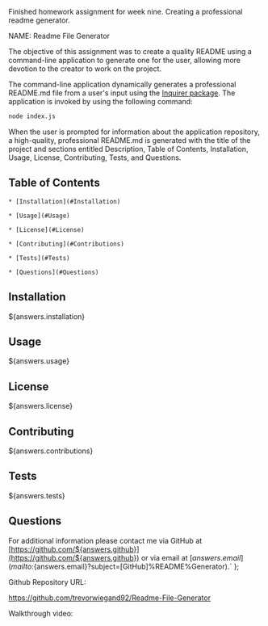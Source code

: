 Finished homework assignment for week nine. Creating a professional readme generator.

NAME: Readme File Generator

The objective of this assignment was to create a quality README using a command-line application to generate one for the user, allowing more devotion to the creator to work on the project. 

The command-line application dynamically generates a professional README.md file from a user's input using the [Inquirer package](https://www.npmjs.com/package/inquirer). The application is invoked by using the following command:

```bash
node index.js
```

When the user is prompted for information about the application repository, a high-quality, professional README.md is generated with the title of the project and sections entitled Description, Table of Contents, Installation, Usage, License, Contributing, Tests, and Questions.

## Table of Contents

    * [Installation](#Installation)

    * [Usage](#Usage)

    * [License](#License)

    * [Contributing](#Contributions)
    
    * [Tests](#Tests)
    
    * [Questions](#Questions)

## Installation
${answers.installation}

## Usage
${answers.usage}

## License
${answers.license}

## Contributing
${answers.contributions}

## Tests
${answers.tests}

## Questions
For additional information please contact me via GitHub at [https://github.com/${answers.github}](https://github.com/${answers.github}) or via email at [${answers.email}](mailto:${answers.email}?subject=[GitHub]%README%Generator).`
};

Github Repository URL: 

https://github.com/trevorwiegand92/Readme-File-Generator


Walkthrough video:



